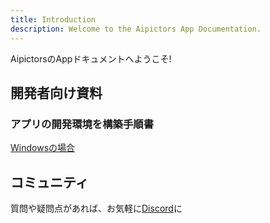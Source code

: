 ```yaml
---
title: Introduction
description: Welcome to the Aipictors App Documentation.
---
```


AipictorsのAppドキュメントへようこそ!

## 開発者向け資料

### アプリの開発環境を構築手順書

[Windowsの場合](./01-getting-started/01-installation/windows/README.md)

## コミュニティ

質問や疑問点があれば、お気軽に[Discord](https://discord.gg/aipictors)に
